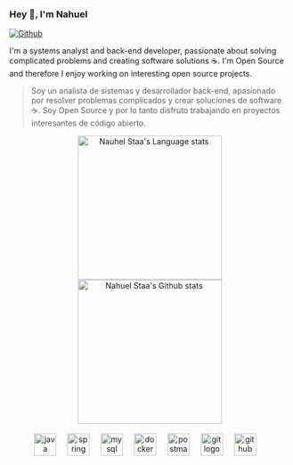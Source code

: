 


### Hey 👋, I'm Nahuel

[![Github](https://img.shields.io/github/followers/nxhuel?label=Follow&style=social)](https://github.com/nxhuel)

I'm a systems analyst and back-end developer, passionate about solving complicated problems and creating software solutions ☕. I'm Open Source and therefore I enjoy working on interesting open source projects.
> Soy un analista de sistemas y desarrollador back-end, apasionado por resolver problemas complicados y crear soluciones de software ☕. Soy Open Source y por lo tanto disfruto trabajando en proyectos interesantes de código abierto.

<!-- Dark Mode -->

<div align="center"> 
  <a href="https://github.com/anuraghazra/github-readme-stats#gh-dark-mode-only">
  <img height=259 src="https://github-readme-stats-git-masterrstaa-rickstaa.vercel.app/api/top-langs/?username=nxhuel&layout=compact&langs_count=12&hide_border=true&role=owner,collaborator&theme=dark&bg_color=000000#gh-dark-mode-only" alt="Nauhel Staa's Language stats"/>
  </a>
  <a href="https://github.com/anuraghazra/github-readme-stats#gh-dark-mode-only">
  <img height=259 src="https://github-readme-stats-git-masterrstaa-rickstaa.vercel.app/api?username=nxhuel&show_icons=true&line_height=28&hide_border=true&card_width=347&include_all_commits=true&role=owner,collaborator&show=reviews,discussions_answered&rank_icon=percentile&exclude_repo=github-readme-stats&theme=dark&bg_color=000000#gh-dark-mode-only" alt="Nahuel Staa's Github stats" />
  </a>
</div>

<br/>

<!-- Skills -->

<div align="center">
  <img src="https://cdn.jsdelivr.net/gh/devicons/devicon/icons/java/java-original.svg" height="40" alt="java logo" />
  <img width="12" />
  <img src="https://cdn.jsdelivr.net/gh/devicons/devicon/icons/spring/spring-original.svg" height="40" alt="spring logo" />
  <img width="12" />
  <img src="https://cdn.jsdelivr.net/gh/devicons/devicon/icons/mysql/mysql-original.svg" height="40" alt="mysql logo" />
  <img width="12" />
  <img src="https://cdn.jsdelivr.net/gh/devicons/devicon/icons/docker/docker-original.svg" height="40" alt="docker logo" />
  <img width="12" />
  <img src="https://www.vectorlogo.zone/logos/getpostman/getpostman-icon.svg" height="40" alt="postman logo" />
  <img width="12" />
  <img src="https://cdn.jsdelivr.net/gh/devicons/devicon/icons/git/git-original.svg" height="40" alt="git logo" />
  <img width="12" />
  <img src="https://cdn.jsdelivr.net/gh/devicons/devicon/icons/github/github-original.svg" height="40" alt="github logo" />
  <img width="12" />
</div>

